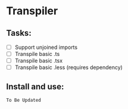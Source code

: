 # Transpiler

## Tasks:

- [ ] Support unjoined imports
- [ ] Transpile basic .ts
- [ ] Transpile basic .tsx
- [ ] Transpile basic .less (requires dependency)

## Install and use:

```
To Be Updated
```
